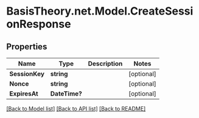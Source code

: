 
# BasisTheory.net.Model.CreateSessionResponse

## Properties

Name | Type | Description | Notes
------------ | ------------- | ------------- | -------------
**SessionKey** | **string** |  | [optional] 
**Nonce** | **string** |  | [optional] 
**ExpiresAt** | **DateTime?** |  | [optional] 

[[Back to Model list]](../README.md#documentation-for-models)
[[Back to API list]](../README.md#documentation-for-api-endpoints)
[[Back to README]](../README.md)


